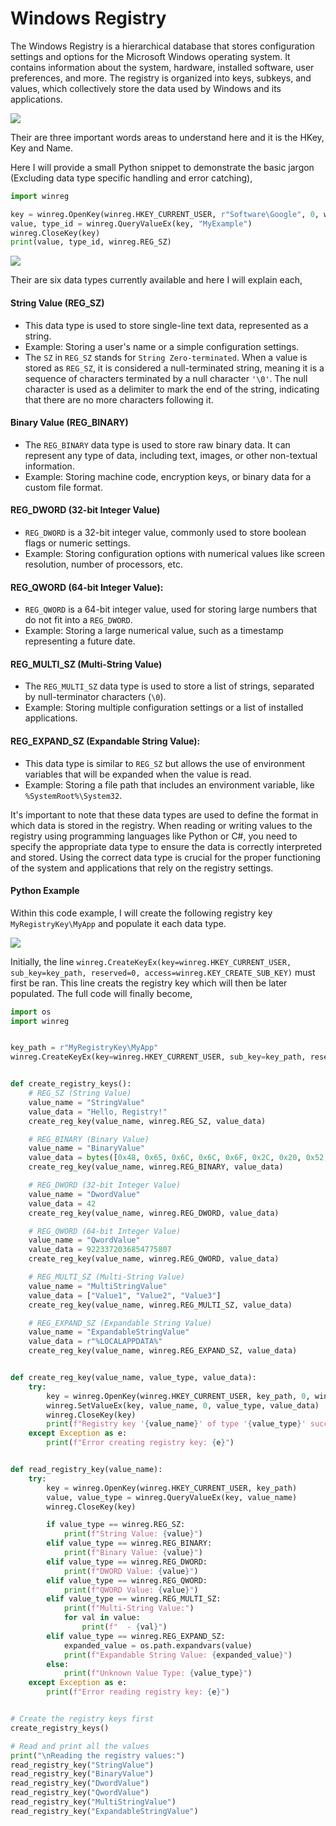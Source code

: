 # Windows Registry

The Windows Registry is a hierarchical database that stores configuration settings and options for the Microsoft Windows operating system. It contains information about the system, hardware, installed software, user preferences, and more. The registry is organized into keys, subkeys, and values, which collectively store the data used by Windows and its applications.

![](./images/registry_1.png)

Their are three important words areas to understand here and it is the HKey, Key and Name.

Here I will provide a small Python snippet to demonstrate the basic jargon (Excluding data type specific handling and error catching),

```Python
import winreg

key = winreg.OpenKey(winreg.HKEY_CURRENT_USER, r"Software\Google", 0, winreg.KEY_READ)
value, type_id = winreg.QueryValueEx(key, "MyExample")
winreg.CloseKey(key)
print(value, type_id, winreg.REG_SZ)
```


![](./images/registry_2.png)


Their are six data types currently available and here I will explain each,

#### String Value (REG_SZ)

- This data type is used to store single-line text data, represented as a string.
- Example: Storing a user's name or a simple configuration settings.
- The `SZ` in `REG_SZ` stands for `String Zero-terminated`. When a value is stored as `REG_SZ`, it is considered a null-terminated string, meaning it is a sequence of characters terminated by a null character `'\0'`. The null character is used as a delimiter to mark the end of the string, indicating that there are no more characters following it.

#### Binary Value (REG_BINARY)

- The `REG_BINARY` data type is used to store raw binary data. It can represent any type of data, including text, images, or other non-textual information.
- Example: Storing machine code, encryption keys, or binary data for a custom file format.

#### REG_DWORD (32-bit Integer Value)

- `REG_DWORD` is a 32-bit integer value, commonly used to store boolean flags or numeric settings.
- Example: Storing configuration options with numerical values like screen resolution, number of processors, etc.

#### REG_QWORD (64-bit Integer Value):

- `REG_QWORD` is a 64-bit integer value, used for storing large numbers that do not fit into a `REG_DWORD`.
- Example: Storing a large numerical value, such as a timestamp representing a future date.

#### REG_MULTI_SZ (Multi-String Value)

- The `REG_MULTI_SZ` data type is used to store a list of strings, separated by null-terminator characters (`\0`).
- Example: Storing multiple configuration settings or a list of installed applications.

#### REG_EXPAND_SZ (Expandable String Value):

- This data type is similar to `REG_SZ` but allows the use of environment variables that will be expanded when the value is read.
- Example: Storing a file path that includes an environment variable, like `%SystemRoot%\System32`.

It's important to note that these data types are used to define the format in which data is stored in the registry. When reading or writing values to the registry using programming languages like Python or C#, you need to specify the appropriate data type to ensure the data is correctly interpreted and stored. Using the correct data type is crucial for the proper functioning of the system and applications that rely on the registry settings.

#### Python Example

Within this code example, I will create the following registry key `MyRegistryKey\MyApp` and populate it each data type.

![](./images/registry_3.png)

Initially, the line `winreg.CreateKeyEx(key=winreg.HKEY_CURRENT_USER, sub_key=key_path, reserved=0, access=winreg.KEY_CREATE_SUB_KEY)` must first be ran. This line creats the registry key which will then be later populated. The full code will finally become,

```Python
import os
import winreg


key_path = r"MyRegistryKey\MyApp"
winreg.CreateKeyEx(key=winreg.HKEY_CURRENT_USER, sub_key=key_path, reserved=0, access=winreg.KEY_CREATE_SUB_KEY)


def create_registry_keys():
    # REG_SZ (String Value)
    value_name = "StringValue"
    value_data = "Hello, Registry!"
    create_reg_key(value_name, winreg.REG_SZ, value_data)

    # REG_BINARY (Binary Value)
    value_name = "BinaryValue"
    value_data = bytes([0x48, 0x65, 0x6C, 0x6C, 0x6F, 0x2C, 0x20, 0x52, 0x65, 0x67, 0x69, 0x73, 0x74, 0x72, 0x79])
    create_reg_key(value_name, winreg.REG_BINARY, value_data)

    # REG_DWORD (32-bit Integer Value)
    value_name = "DwordValue"
    value_data = 42
    create_reg_key(value_name, winreg.REG_DWORD, value_data)

    # REG_QWORD (64-bit Integer Value)
    value_name = "QwordValue"
    value_data = 9223372036854775807
    create_reg_key(value_name, winreg.REG_QWORD, value_data)

    # REG_MULTI_SZ (Multi-String Value)
    value_name = "MultiStringValue"
    value_data = ["Value1", "Value2", "Value3"]
    create_reg_key(value_name, winreg.REG_MULTI_SZ, value_data)

    # REG_EXPAND_SZ (Expandable String Value)
    value_name = "ExpandableStringValue"
    value_data = r"%LOCALAPPDATA%"
    create_reg_key(value_name, winreg.REG_EXPAND_SZ, value_data)


def create_reg_key(value_name, value_type, value_data):
    try:
        key = winreg.OpenKey(winreg.HKEY_CURRENT_USER, key_path, 0, winreg.KEY_WRITE)
        winreg.SetValueEx(key, value_name, 0, value_type, value_data)
        winreg.CloseKey(key)
        print(f"Registry key '{value_name}' of type '{value_type}' successfully created with value '{value_data}'.")
    except Exception as e:
        print(f"Error creating registry key: {e}")


def read_registry_key(value_name):
    try:
        key = winreg.OpenKey(winreg.HKEY_CURRENT_USER, key_path)
        value, value_type = winreg.QueryValueEx(key, value_name)
        winreg.CloseKey(key)

        if value_type == winreg.REG_SZ:
            print(f"String Value: {value}")
        elif value_type == winreg.REG_BINARY:
            print(f"Binary Value: {value}")
        elif value_type == winreg.REG_DWORD:
            print(f"DWORD Value: {value}")
        elif value_type == winreg.REG_QWORD:
            print(f"QWORD Value: {value}")
        elif value_type == winreg.REG_MULTI_SZ:
            print(f"Multi-String Value:")
            for val in value:
                print(f"  - {val}")
        elif value_type == winreg.REG_EXPAND_SZ:
            expanded_value = os.path.expandvars(value)
            print(f"Expandable String Value: {expanded_value}")
        else:
            print(f"Unknown Value Type: {value_type}")
    except Exception as e:
        print(f"Error reading registry key: {e}")


# Create the registry keys first
create_registry_keys()

# Read and print all the values
print("\nReading the registry values:")
read_registry_key("StringValue")
read_registry_key("BinaryValue")
read_registry_key("DwordValue")
read_registry_key("QwordValue")
read_registry_key("MultiStringValue")
read_registry_key("ExpandableStringValue")

```